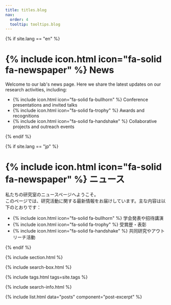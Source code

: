 ```yaml
---
title: titles.blog
nav:
  order: 4
  tooltip: tooltips.blog
---
```


{% if site.lang == "en" %}

# {% include icon.html icon="fa-solid fa-newspaper" %} News

Welcome to our lab's news page. Here we share the latest updates on our research activities, including:

- {% include icon.html icon="fa-solid fa-bullhorn" %} Conference presentations and invited talks  
- {% include icon.html icon="fa-solid fa-trophy" %} Awards and recognitions  
- {% include icon.html icon="fa-solid fa-handshake" %} Collaborative projects and outreach events  
  
{% endif %}

{% if site.lang == "jp" %}

# {% include icon.html icon="fa-solid fa-newspaper" %} ニュース

私たちの研究室のニュースページへようこそ。  
このページでは、研究活動に関する最新情報をお届けしています。主な内容は以下のとおりです：

- {% include icon.html icon="fa-solid fa-bullhorn" %} 学会発表や招待講演  
- {% include icon.html icon="fa-solid fa-trophy" %} 受賞歴・表彰  
- {% include icon.html icon="fa-solid fa-handshake" %} 共同研究やアウトリーチ活動  
  
{% endif %}

{% include section.html %}

{% include search-box.html %}

{% include tags.html tags=site.tags %}

{% include search-info.html %}

{% include list.html data="posts" component="post-excerpt" %}
